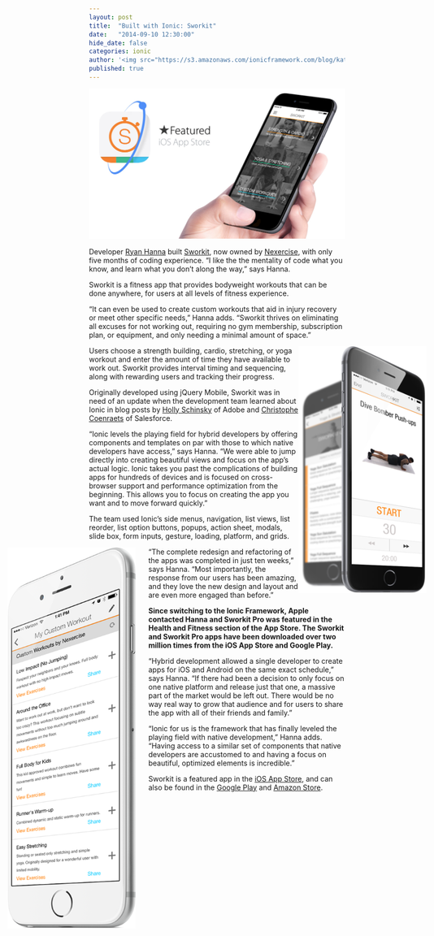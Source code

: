 ```yaml
---
layout: post
title:  "Built with Ionic: Sworkit"
date:   "2014-09-10 12:30:00"
hide_date: false
categories: ionic
author: '<img src="https://s3.amazonaws.com/ionicframework.com/blog/katie-md.jpg" class="author-icon">Katie'
published: true
---
```


<img class="showcase-image" src="/img/blog/sworkit-header.jpg">

Developer [Ryan Hanna](https://twitter.com/heryandotus) built [Sworkit](http://sworkit.com/), now owned by [Nexercise](http://www.nexercise.com/), with only five months of coding experience. “I like the the mentality of code what you know, and learn what you don’t along the way,” says Hanna.  

Sworkit is a fitness app that provides bodyweight workouts that can be done anywhere, for users at all levels of fitness experience. 

<!-- more -->

“It can even be used to create custom workouts that aid in injury recovery or meet other specific needs,” Hanna adds. “Sworkit thrives on eliminating all excuses for not working out, requiring no gym membership, subscription plan, or equipment, and only needing a minimal amount of space.” 

<div style="float: right; margin-right: -160px; width: 50%;">
  <a href="http://ionicframework.com/img/blog/sworkit-preview-right.png"><img src="/img/blog/sworkit-preview-right.png"></a>
</div>

Users choose a strength building, cardio, stretching, or yoga workout and enter the amount of time they have available to work out. Sworkit provides interval timing and sequencing, along with rewarding users and tracking their progress.

Originally developed using jQuery Mobile, Sworkit was in need of an update when the development team learned about Ionic in blog posts by [Holly Schinsky](https://twitter.com/devgirlfl) of Adobe and [Christophe Coenraets](https://twitter.com/ccoenraets) of Salesforce.

“Ionic levels the playing field for hybrid developers by offering components and templates on par with those to which native developers have access,” says Hanna. “We were able to jump directly into creating beautiful views and focus on the app’s actual logic. Ionic takes you past the complications of building apps for hundreds of devices and is focused on cross-browser support and performance optimization from the beginning. This allows you to focus on creating the app you want and to move forward quickly.”

The team used Ionic’s side menus, navigation, list views, list reorder, list option buttons, popups, action sheet, modals, slide box, form inputs, gesture, loading, platform, and grids.

<div style="float: left; margin-left: -160px; padding-right: 25px; width: 50%;">
  <a href="http://ionicframework.com/img/blog/sworkit-preview-leftt.png"><img src="/img/blog/sworkit-preview-left.png"></a>
</div>

“The complete redesign and refactoring of the apps was completed in just ten weeks,” says Hanna. “Most importantly, the response from our users has been amazing, and they love the new design and layout and are even more engaged than before.”

<strong>Since switching to the Ionic Framework, Apple contacted Hanna and Sworkit Pro was featured in the Health and Fitness section of the App Store. The Sworkit and Sworkit Pro apps have been downloaded over two million times from the iOS App Store and Google Play.</strong>

“Hybrid development allowed a single developer to create apps for iOS and Android on the same exact schedule,” says Hanna. “If there had been a decision to only focus on one native platform and release just that one, a massive part of the market would be left out. There would be no way real way to grow that audience and for users to share the app with all of their friends and family.”

“Ionic for us is the framework that has finally leveled the playing field with native development,” Hanna adds. “Having access to a similar set of components that native developers are accustomed to and having a focus on beautiful, optimized elements is incredible.” 

Sworkit is a featured app in the [iOS App Store](https://itunes.apple.com/us/app/sworkit-daily-circuit-training/id527219710?mt=8&ign-mpt=uo%3D4), and can also be found in the [Google Play](https://play.google.com/store/apps/details?id=sworkitapp.sworkit.com) and [Amazon Store](http://www.amazon.com/gp/product/B00GWYAC4W/ref=Sworkit-Circuit-Training-Workouts).
